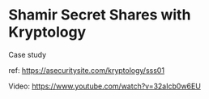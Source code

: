 # Shamir Secret Shares with Kryptology

Case study

ref: <https://asecuritysite.com/kryptology/sss01>

Video: <https://www.youtube.com/watch?v=32aIcb0w6EU>
